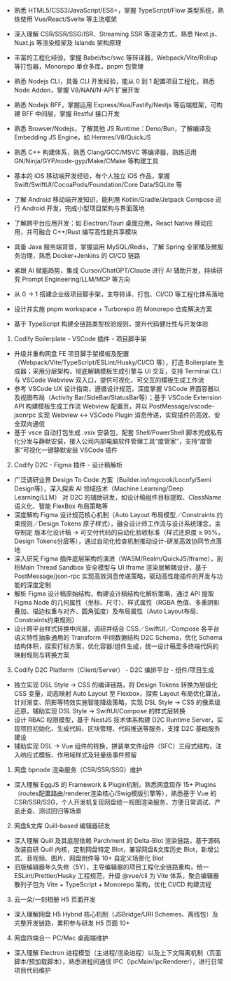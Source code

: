 - 熟悉 HTML5/CSS3/JavaScript/ES6+，掌握 TypeScript/Flow 类型系统，熟练使用 Vue/React/Svelte 等主流框架
- 深入理解 CSR/SSR/SSG/ISR、Streaming SSR 等渲染方式，熟悉 Next.js、Nuxt.js 等渲染框架及 Islands 架构原理
- 丰富的工程化经验，掌握 Babel/tsc/swc 等转译器，Webpack/Vite/Rollup 等打包器，Monorepo 单仓多库，pnpm 包管理
- 熟悉 Nodejs CLI，具备 CLI 开发经验，能从 0 到 1 配置项目工程化，熟悉 Node Addon，掌握 V8/NAN/N-API 扩展开发
- 熟悉 Nodejs BFF，掌握运用 Express/Koa/Fastify/Nestjs 等后端框架，可构建 BFF 中间层，掌握 Restful 接口开发
- 熟悉 Browser/Nodejs，了解其他 JS Runtime：Deno/Bun，了解编译及 Embedding JS Engine，如 Hermes/V8/QuickJS
- 熟悉 C++ 构建体系，熟悉 Clang/GCC/MSVC 等编译器，熟练运用 GN/Ninja/GYP/node-gyp/Make/CMake 等构建工具
- 基本的 iOS 移动端开发经验，有个人独立 iOS 作品，掌握 Swift/SwiftUI/CocoaPods/Foundation/Core Data/SQLite 等
- 了解 Android 移动端开发知识，能利用 Kotlin/Gradle/Jetpack Compose 进行 Android 开发，完成小型项目架构与界面落地
- 了解跨平台应用开发：如 Electron/Tauri 桌面应用，React Native 移动应用，并可融合 C++/Rust 编写高性能共享模块
- 具备 Java 服务端背景，掌握运用 MySQL/Redis，了解 Spring 全家桶及微服务治理，熟悉 Docker+Jenkins 的 CI/CD 链路
- 紧跟 AI 赋能趋势，集成 Cursor/ChatGPT/Claude 进行 AI 辅助开发，持续研究 Prompt Engineering/LLM/MCP 等方向

- 从 0 -> 1 搭建企业级项目脚手架，主导转译、打包、CI/CD 等工程化体系落地
- 设计并实施 pnpm workspace + Turborepo 的 Monorepo 仓库解决方案
- 基于 TypeScript 构建全链路类型校验规则，提升代码健壮性与开发体验

1. Codify Boilerplate - VSCode 插件 - 项目脚手架
- 升级并重构网盘 FE 项目脚手架模板及配置（Webpack/Vite/TypeScript/ESLint/Husky/CI/CD 等），打造 Boilerplate 生成器；采用分层架构，彻底解耦模板生成引擎与 UI 交互，支持 Terminal CLI 与 VSCode Webview 双入口，提供可视化、可交互的模板生成工作流
- 参考 VSCode UX 设计指南，遵循设计规范，深度掌握 VSCode 界面容器以及视图布局（Activity Bar/SideBar/StatusBar等）；基于 VSCode Extension API 构建模板生成工作流 Webview 配置页，并以 PostMessage/vscode-jsonrpc 实现 Webview <-> VSCode Plugin 消息传递，实现插件的高效、安全双向通信
- 基于 vsce 自动打包生成 .vsix 安装包，配套 Shell/PowerShell 脚本完成私有化分发与静默安装，接入公司内部电脑软件管理工具“度管家”，支持“度管家”可视化一键静默安装 VSCode 插件

2. Codify D2C - Figma 插件 - 设计稿解析
- 广泛调研业界 Design To Code 方案（Builder.io/imgcook/Locofy/Semi Design等），深入探索 AI 领域技术（Machine Learning/Deep Learning/LLM） 对 D2C 的辅助研发，如设计稿组件目标提取、ClassName 语义化、智能 FlexBox 布局策略等
- ​深度解构 Figma 设计规范核心机制​（Auto Layout 布局模型／Constraints 约束规则／Design Tokens 原子样式），融合设计师工作流与设计系统理念，主导制定 ​版本化设计稿 → 可交付代码的自动化验收标准​（样式还原度 ≥ 95%，Design Tokens分层等），通过自动化检查机制推动设计-研发高效协同节点落地
- 深入研究 Figma 插件底层架构的演进（WASM/Realm/QuickJS/Iframe），剖析 ​Main Thread Sandbox 安全模型与 ​UI Iframe 渲染层解耦设计，基于 ​PostMessage/json-rpc 实现高效消息传递策略，驱动​高性能插件的开发与功能的深度定制
- ​解析 Figma 设计稿原始结构，构建设计稿结构化解析策略，​通过 API 提取 Figma Node 的几何属性​（坐标、尺寸）、样式属性（RGBA 色值、多重阴影叠加、描边权重与对齐、圆角弧度）及​布局属性​（Auto Layout布局、Constraints约束规则）
- 设计跨平台样式转换中间层，调研并结合 CSS／SwiftUI／Compose 各平台语义特性抽象通用的 ​Transform 中间数据结构 D2C Schema，优化 Schema 结构体积，探索打标方案，优化容器/组件生成，统一设计稿至多终端代码的映射规则与转换方案

3. Codify D2C Platform（Client/Server） - D2C 编排平台 - 组件/项目生成
- 独立实现 DSL Style -> CSS 的编译链路，将 Design Tokens 转换为层级化 CSS 变量，动态映射 Auto Layout 至 Flexbox，探索 Layout 布局优化算法，针对渐变、阴影等特效实施智能降级策略，实现 DSL Style → CSS 的像素级还原，辅助实现 DSL Style -> SwiftUI/Compose 的样式层转换
- 设计 RBAC 权限模型，基于 NestJS 技术体系构建 D2C Runtime Server，实现项目初始化、生成代码、区块管理、代码推送等服务，支撑 D2C 基础服务建设
- 辅助实现 DSL -> Vue 组件的转换，拼装单文件组件（SFC）三段式结构，注入响应式模板、作用域样式及轻量级事件预留


1. 网盘 bpnode 渲染服务（CSR/SSR/SSG）维护
- 深入理解 EggJS 的 Framework & Plugin机制，熟悉网盘现存 15+ Plugins（routes配置路由/renderer渲染核心/Swig模版引擎等），熟悉基于 Vue 的 CSR/SSR/SSG，个人开发机复现网盘统一视图渲染服务，方便日常调试、产品走查、测试回归等场景

2. 网盘&文库 Quill-based 编辑器研发
- 深入理解 Quill 及其底层依赖 Parchment 的 Delta-Blot 渲染链路，基于源码改装自研 Quill 内核，定制网盘特定 Blot，兼容网盘&文库历史 Blot，新增公式、音视频、图片、网盘附件等 10+ 自定义场景化 Blot
- 旧版编辑器年久失修（5Y），主导编辑器的项目工程化全链路重构，统一 ESLint/Prettier/Husky 工程规范，升级 @vue/cli 为 Vite 体系，聚合编辑器散列子包为 Vite + TypeScript + Monorepo 架构，优化 CI/CD 构建流程

3. 云一朵/一刻相册 H5 页面开发
- 深入理解网盘 H5 Hybrid 核心机制（JSBridge/URI Schemes、离线包）及完整开发链路，累积参与研发 H5 页面 10+

4. 网盘四端合一 PC/Mac 桌面端维护
- 深入理解 Electron 进程模型（主进程/渲染进程）以及上下文隔离机制（页面脚本/预加载脚本），熟悉进程间通信 IPC（ipcMain/ipcRenderer），进行日常项目代码维护